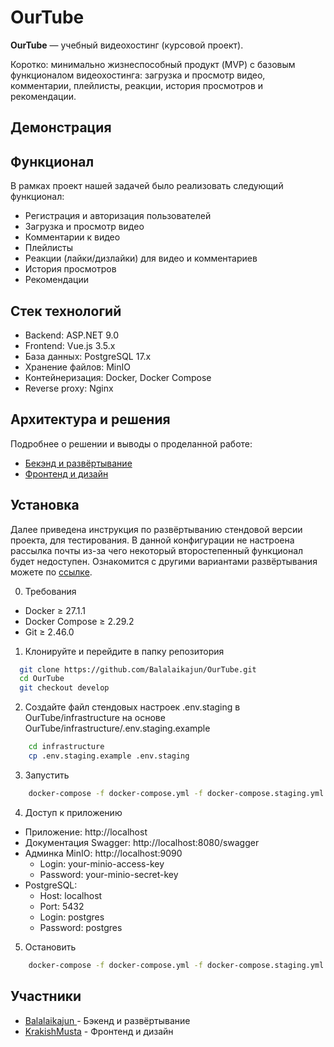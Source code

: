 # OurTube
**OurTube** — учебный видеохостинг (курсовой проект).

Коротко: минимально жизнеспособный продукт (MVP) с базовым функционалом видеохостинга: загрузка и просмотр видео, комментарии, плейлисты, реакции, история просмотров и рекомендации.

## Демонстрация

## Функционал 
В рамках проект нашей задачей было реализовать следующий функционал:
- Регистрация и авторизация пользователей
- Загрузка и просмотр видео
- Комментарии к видео
- Плейлисты
- Реакции (лайки/дизлайки) для видео и комментариев
- История просмотров
- Рекомендации

## Стек технологий
- Backend: ASP.NET 9.0
- Frontend: Vue.js 3.5.x
- База данных: PostgreSQL 17.x
- Хранение файлов: MinIO
- Контейнеризация: Docker, Docker Compose
- Reverse proxy: Nginx

## Архитектура и решения
Подробнее о решении и выводы о проделанной работе:
- [Бекэнд и развёртывание](./Documentation/Backend.md)
- [Фронтенд и дизайн](./Documentation/Frontend.md) 

## Установка
Далее приведена инструкция по развёртыванию стендовой версии проекта, для тестирования. В данной конфигурации не настроена рассылка почты из-за чего некоторый второстепенный функционал будет недоступен.
Ознакомится с другими вариантами развёртывания можете по [ссылке](./Documentation/Backend.md#развёртывание).

0. Требования
- Docker ≥ 27.1.1
- Docker Compose ≥ 2.29.2
- Git ≥ 2.46.0

1. Клонируйте и перейдите в папку репозитория
```bash
  git clone https://github.com/Balalaikajun/OurTube.git
  cd OurTube
  git checkout develop
```
2. Создайте файл стендовых настроек .env.staging в OurTube/infrastructure на основе OurTube/infrastructure/.env.staging.example
```bash
    cd infrastructure
    cp .env.staging.example .env.staging
```
3. Запустить
```bash
    docker-compose -f docker-compose.yml -f docker-compose.staging.yml up -d
```
4. Доступ к приложению
- Приложение: http://localhost
- Документация Swagger: http://localhost:8080/swagger
- Админка MinIO: http://localhost:9090 
  - Login: your-minio-access-key
  - Password: your-minio-secret-key
- PostgreSQL:
  - Host: localhost
  - Port: 5432
  - Login: postgres
  - Password: postgres
5. Остановить
```bash
    docker-compose -f docker-compose.yml -f docker-compose.staging.yml down
```

## Участники
- [Balalaikajun ](https://github.com/Balalaikajun) - Бэкенд и развёртывание 
- [KrakishMusta](https://github.com/KrakishMusta) - Фронтенд и дизайн
